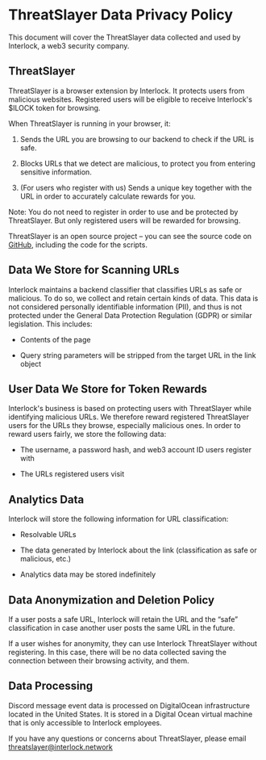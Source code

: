 # ThreatSlayer Data Privacy Policy

This document will cover the ThreatSlayer data collected and used by Interlock, a web3 security company.

## ThreatSlayer

ThreatSlayer is a browser extension by Interlock. It protects users from malicious websites. Registered users will be eligible to receive Interlock's $ILOCK token for browsing. 

When ThreatSlayer is running in your browser, it:

1. Sends the URL you are browsing to our backend to check if the URL is safe.

2. Blocks URLs that we detect are malicious, to protect you from entering sensitive information.

3. (For users who register with us) Sends a unique key together with the URL in order to accurately calculate rewards for you.

Note: You do not need to register in order to use and be protected by ThreatSlayer. But only registered users will be rewarded for browsing. 

ThreatSlayer is an open source project – you can see the source code on [GitHub](https://github.com/interlock-network/threatslayer), including the code for the scripts.

## Data We Store for Scanning URLs

Interlock maintains a backend classifier that classifies URLs as safe or malicious. To do so, we collect and retain certain kinds of data. This data is not considered personally identifiable information (PII), and thus is not protected under the General Data Protection Regulation (GDPR) or similar legislation. This includes:

* Contents of the page

* Query string parameters will be stripped from the target URL in the link object

## User Data We Store for Token Rewards

Interlock's business is based on protecting users with ThreatSlayer while identifying malicious URLs. We therefore reward registered ThreatSlayer users for the URLs they browse, especially malicious ones. In order to reward users fairly, we store the following data:

* The username, a password hash, and web3 account ID users register with

* The URLs registered users visit

## Analytics Data

Interlock will store the following information for URL classification:

* Resolvable URLs

* The data generated by Interlock about the link (classification as safe or malicious, etc.)

* Analytics data may be stored indefinitely

## Data Anonymization and Deletion Policy

If a user posts a safe URL, Interlock will retain the URL and the “safe” classification in case another user posts the same URL in the future.

If a user wishes for anonymity, they can use Interlock ThreatSlayer without registering. In this case, there will be no data collected saving the connection between their browsing activity, and them.

## Data Processing

Discord message event data is processed on DigitalOcean infrastructure located in the United States. It is stored in a Digital Ocean virtual machine that is only accessible to Interlock employees.

If you have any questions or concerns about ThreatSlayer, please email threatslayer@interlock.network
